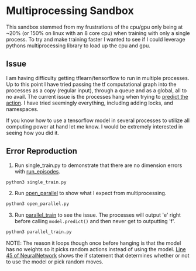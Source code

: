 # Multiprocessing Sandbox

This sandbox stemmed from my frustrations of the cpu/gpu only being at ~20% (or 150% on linux with an 8 core cpu) when training with only a single process.  To try and make training faster I wanted to see if I could leverage pythons multiprocessing library to load up the cpu and gpu.

## Issue

I am having difficulty getting tflearn/tensorflow to run in multiple processes.  Up to this point I have tried passing the tf computational graph into the processes as a copy (regular input), through a queue and as a global, all to no avail.  The current issue is the processes hang when trying to [predict the action](run_episodes#L24).  I have tried seemingly everything, including adding locks, and namespaces.

If you know how to use a tensorflow model in several processes to utilize all computing power at hand let me know.  I would be extremely interested in seeing how you did it.

## Error Reproduction

1.  Run single_train.py to demonstrate that there are no dimension errors with [run_episodes](run_episodes.py).
```bash
python3 single_train.py
```
2.  Run [open_parallel](open_parallel.py) to show what I expect from multiprocessing.
```bash
python3 open_parallel.py
```
3.  Run [parallel_train](parallel_train.py) to see the issue.  The processes will output 'e' right before calling `model.predict()` and then never get to outputting 'f'.
```bash
python3 parallel_train.py
```
NOTE: The reason it loops though once before hanging is that the model has no weights so it picks random actions instead of using the model.  [Line 45 of NeuralNetwork](NeuralNetwork.py#L45) shows the if statement that determines whether or not to use the model or pick random moves.
